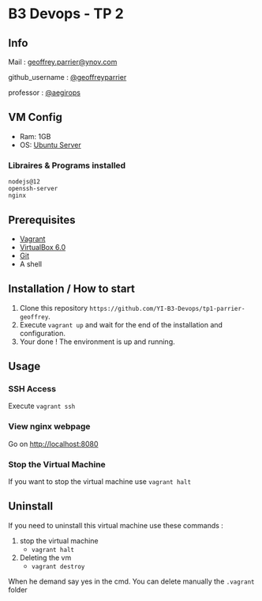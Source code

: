 # B3 Devops - TP 2
## Info
Mail : geoffrey.parrier@ynov.com

github_username : <a href='https://github.com/geoffreyparrier'>@geoffreyparrier</a>

professor : <a href='https://github.com/aegirops'>@aegirops</a>

## VM Config
- Ram: 1GB
- OS: <a href='https://ubuntu.com/download/server'>Ubuntu Server</a>

### Libraires & Programs installed
```
nodejs@12
openssh-server
nginx
```

## Prerequisites
- <a href='https://www.vagrantup.com'>Vagrant</a>
- <a href='https://www.virtualbox.org/wiki/Download_Old_Builds_6_0'>VirtualBox 6.0</a>
- <a href='https://git-scm.com/book/en/v2/Getting-Started-Installing-Git'>Git</a>
- A shell

## Installation / How to start
1. Clone this repository `https://github.com/YI-B3-Devops/tp1-parrier-geoffrey`.
2. Execute `vagrant up` and wait for the end of the installation and configuration.
3. Your done ! The environment is up and running.

## Usage
### SSH Access
Execute `vagrant ssh`

### View nginx webpage
Go on <a href='http://localhost:8080'>http://localhost:8080</a>

### Stop the Virtual Machine
If you want to stop the virtual machine use `vagrant halt`

## Uninstall
If you need to uninstall this virtual machine use these commands :

1. stop the virtual machine
    * `vagrant halt`
2. Deleting the vm 
    * `vagrant destroy`
  
When he demand say yes in the cmd.
You can delete manually the `.vagrant` folder
